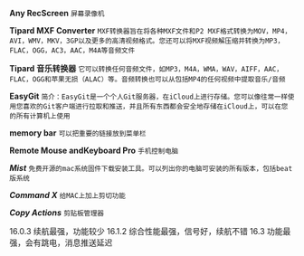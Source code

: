 **Any RecScreen**
`屏幕录像机`

**Tipard MXF Converter**
`MXF转换器旨在将各种MXF文件和P2 MXF格式转换为MOV，MP4，AVI，WMV，MKV，3GP以及更多的高清视频格式。您还可以将MXF视频解压缩并转换为MP3，FLAC，OGG，AC3，AAC，M4A等音频文件`

**Tipard 音乐转换器**
`它可以转换任何音频文件，如MP3，M4A，WMA，WAV，AIFF，AAC，FLAC，OGG和苹果无损（ALAC）等。音频转换也可以从包括MP4的任何视频中提取音乐/音频`

**EasyGit**
`简介：EasyGit是一个个人Git服务器，在iCloud上进行存储。您可以像往常一样使用您喜欢的Git客户端进行拉取和推送，并且所有东西都会安全地存储在iCloud上，可以在您的所有计算机上使用`

**memory bar**
`可以把重要的链接放到菜单栏`

**Remote Mouse andKeyboard Pro**
`手机控制电脑`

***Mist***
`免费开源的mac系统固件下载安装工具。可以列出你的电脑可安装的所有版本，包括beat版系统`

***Command X***
`给MAC上加上剪切功能`

***Copy Actions***
`剪贴板管理器`

16.0.3 续航最强，功能较少
16.1.2 综合性能最强，信号好，续航不错
16.3 功能最强，会有跳电，消息推送延迟